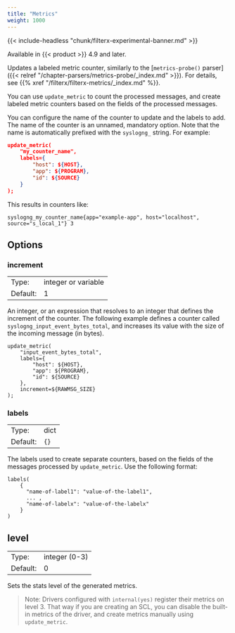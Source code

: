 ```yaml
---
title: "Metrics"
weight: 1000
---
```

<!-- This file is under the copyright of Axoflow, and licensed under Apache License 2.0, except for using the Axoflow and AxoSyslog trademarks. -->

{{< include-headless "chunk/filterx-experimental-banner.md" >}}

Available in {{< product >}} 4.9 and later.

Updates a labeled metric counter, similarly to the [`metrics-probe()` parser]({{< relref "/chapter-parsers/metrics-probe/_index.md" >}}). For details, see {{% xref "/filterx/filterx-metrics/_index.md" %}}.

You can use `update_metric` to count the processed messages, and create labeled metric counters based on the fields of the processed messages.

You can configure the name of the counter to update and the labels to add. The name of the counter is an unnamed, mandatory option. Note that the name is automatically prefixed with the `syslogng_` string. For example:

```json
update_metric(
    "my_counter_name",
    labels={
        "host": ${HOST},
        "app": ${PROGRAM},
        "id": ${SOURCE}
    }
);
```

This results in counters like:

```shell
syslogng_my_counter_name{app="example-app", host="localhost", source="s_local_1"} 3
```

## Options

### increment

|          |         |
| -------- | ------- |
| Type:    | integer or variable |
| Default: | 1 |

An integer, or an expression that resolves to an integer that defines the increment of the counter. The following example defines a counter called `syslogng_input_event_bytes_total`, and increases its value with the size of the incoming message (in bytes).

```shell
update_metric(
    "input_event_bytes_total",
    labels={
        "host": ${HOST},
        "app": ${PROGRAM},
        "id": ${SOURCE}
    },
    increment=${RAWMSG_SIZE}
);
```

### labels

|          |         |
| -------- | ------- |
| Type:    | dict |
| Default: | `{}` |

The labels used to create separate counters, based on the fields of the messages processed by `update_metric`. Use the following format:

```shell
labels(
    {
      "name-of-label1": "value-of-the-label1",
      ... ,
      "name-of-labelx": "value-of-the-labelx"
    }
)
```

## level

|          |         |
| -------- | ------- |
| Type:    | integer (0-3) |
| Default: | 0 |

Sets the stats level of the generated metrics.

> Note: Drivers configured with `internal(yes)` register their metrics on level 3. That way if you are creating an SCL, you can disable the built-in metrics of the driver, and create metrics manually using `update_metric`.
